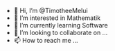 - 👋 Hi, I’m @TimotheeMelui
- 👀 I’m interested in Mathematik
- 🌱 I’m currently learning Software
- 💞️ I’m looking to collaborate on ...
- 📫 How to reach me ...

<!---
TimotheeMelui/TimotheeMelui is a ✨ special ✨ repository because its `README.md` (this file) appears on your GitHub profile.
You can click the Preview link to take a look at your changes.
--->
